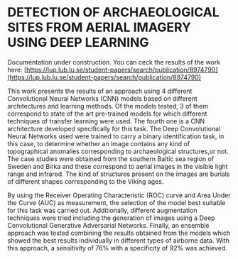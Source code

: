 # DETECTION OF ARCHAEOLOGICAL SITES FROM AERIAL IMAGERY USING DEEP LEARNING

Documentation under construction. 
You can ceck the results of the work here:
[https://lup.lub.lu.se/student-papers/search/publication/8974790](https://lup.lub.lu.se/student-papers/search/publication/8974790)

This work presents the results of an approach using 4 different Convolutional Neural Networks (CNN) models based on different architectures and learning methods. Of the models tested, 3 of them correspond to state of the art pre-trained models for which different techniques of transfer learning were used. The fourth one is a CNN architecture developed specifically for this task. The Deep Convolutional Neural Networks used were trained to carry a binary identification task, in this case, to determine whether an image contains any kind of topographical anomalies corresponding to archaeological structures,or not. The case studies were obtained from the southern Baltic sea region of Sweden and Birka and these correspond to aerial images in the visible light range and infrared. The kind of structures present on the images are burials of different shapes corresponding to the Viking ages.

By using the Receiver Operating Characteristic (ROC) curve and Area Under the Curve (AUC) as measurement, the selection of the model best suitable for this task was carried out. Additionally, different augmentation techniques were tried including the generation of images using a Deep Convolutional Generative Adversarial Networks. Finally, an ensemble approach was tested combining the results obtained from the models which showed the best results individually in different types of airborne data. With this approach, a sensitivity of 76% with a specificity of 92% was achieved.
